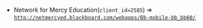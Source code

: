  - Network for Mercy Education(`client_id=2585`) => [`http://netmercyed.blackboard.com/webapps/Bb-mobile-bb_bb60/`](http://netmercyed.blackboard.com/webapps/Bb-mobile-bb_bb60/)
